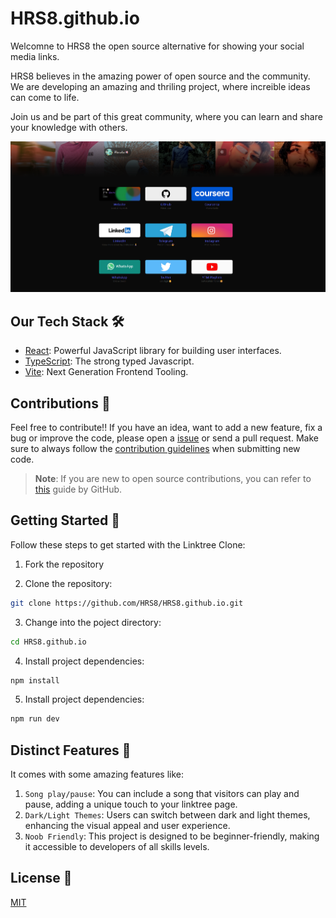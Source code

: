 # HRS8.github.io

Welcomne to HRS8 the open source alternative for showing your social media links.

HRS8 believes in the amazing power of open source and the community. We are developing an amazing and thriling project, where increible ideas can come to life.

Join us and be part of this great community, where you can learn and share your knowledge with others.

![HRS8](./src/assets/webLook.png)

## Our Tech Stack 🛠️

- [React](https://reactjs.org/): Powerful JavaScript library for building user interfaces.
- [TypeScript](https://www.typescriptlang.org/): The strong typed Javascript.
- [Vite](https://vitejs.dev/): Next Generation Frontend Tooling.

## Contributions 🤝

Feel free to contribute!! If you have an idea, want to add a new feature, fix a bug or improve the code, please open a [issue](https://github.com/HRS8/HRS8.github.io/issues/new) or send a pull request. Make sure to always follow the [contribution guidelines](./CONTRIBUTING.md) when submitting new code.

> **Note**: If you are new to open source contributions, you can refer to [this](https://opensource.guide/how-to-contribute/) guide by GitHub.

## Getting Started 🚀

Follow these steps to get started with the Linktree Clone:

1. Fork the repository

2. Clone the repository:

```bash
git clone https://github.com/HRS8/HRS8.github.io.git
```

3. Change into the poject directory:

```bash
cd HRS8.github.io
```

4. Install project dependencies:

```bash
npm install
```

5. Install project dependencies:

```bash
npm run dev
```

## Distinct Features 🌟

It comes with some amazing features like:

1. `Song play/pause`: You can include a song that visitors can play and pause, adding a unique touch to your linktree page.
2. `Dark/Light Themes`: Users can switch between dark and light themes, enhancing the visual appeal and user experience.
3. `Noob Friendly`: This project is designed to be beginner-friendly, making it accessible to developers of all skills levels.

## License 📝

[MIT](LICENSE)

